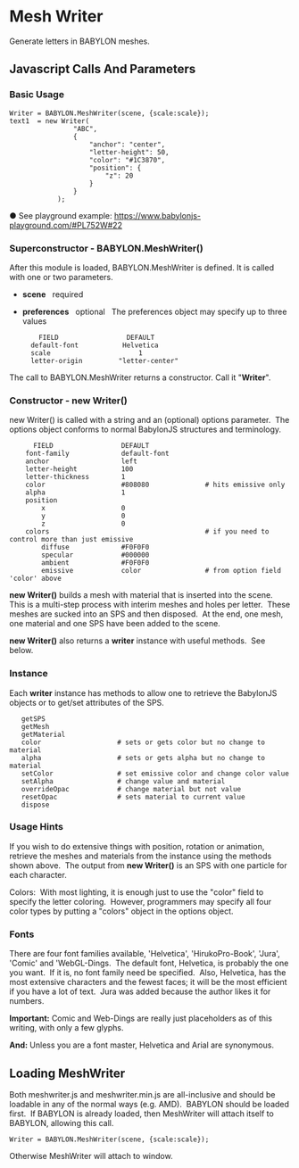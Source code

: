# Mesh Writer

Generate letters in BABYLON meshes.

## Javascript Calls And Parameters

### Basic Usage

	Writer = BABYLON.MeshWriter(scene, {scale:scale});
	text1  = new Writer( 
	                "ABC",
	                {
	                    "anchor": "center",
	                    "letter-height": 50,
	                    "color": "#1C3870",
	                    "position": {
	                        "z": 20
	                    }
	                }
	            );

&#9679; See playground example:
https://www.babylonjs-playground.com/#PL752W#22

### Superconstructor - BABYLON.MeshWriter()

After this module is loaded, BABYLON.MeshWriter is defined.  It is called with one or two parameters.
- **scene** &nbsp; required
- **preferences** &nbsp; optional &nbsp; The preferences object may specify up to three values

	      FIELD                 DEFAULT
	    default-font           Helvetica
	    scale                      1
	    letter-origin         "letter-center"

The call to BABYLON.MeshWriter returns a constructor.  Call it "**Writer**".

### Constructor - new Writer()

new Writer() is called with a string and an (optional) options parameter.&nbsp; The options object conforms to normal BabylonJS structures and terminology.

	      FIELD                 DEFAULT
	    font-family             default-font
	    anchor                  left
	    letter-height           100
	    letter-thickness        1
	    color                   #808080              # hits emissive only
	    alpha                   1
	    position
	        x                   0
	        y                   0
	        z                   0
	    colors                                       # if you need to control more than just emissive
	        diffuse             #F0F0F0
	        specular            #000000
	        ambient             #F0F0F0
	        emissive            color                # from option field 'color' above


**new Writer()** builds a mesh with material that is inserted into the scene.&nbsp; This is a multi-step process with interim meshes and holes per letter.&nbsp;  These meshes are sucked into an SPS and then disposed.&nbsp; At the end, one mesh, one material and one SPS have been added to the scene.

**new Writer()** also returns a **writer** instance with useful methods.&nbsp; See below.

### Instance

Each **writer** instance has methods to allow one to retrieve the BabylonJS objects or to get/set attributes of the SPS.

	   getSPS
	   getMesh
	   getMaterial
	   color                   # sets or gets color but no change to material
	   alpha                   # sets or gets alpha but no change to material
	   setColor                # set emissive color and change color value
	   setAlpha                # change value and material
	   overrideOpac            # change material but not value
	   resetOpac               # sets material to current value
	   dispose                 

### Usage Hints

If you wish to do extensive things with position, rotation or animation, retrieve the meshes and materials from the instance using the methods shown above.&nbsp; The output from **new Writer()** is an SPS with one particle for each character.

Colors:&nbsp; With most lighting, it is enough just to use the "color" field to specify the letter coloring.&nbsp; However, programmers may specify all four color types by putting a "colors" object in the options object.


### Fonts

There are four font families available, 'Helvetica', 'HirukoPro-Book', 'Jura', 'Comic' and 'WebGL-Dings.&nbsp;
The default font, Helvetica, is probably the one you want.&nbsp;
If it is, no font family need be specified.&nbsp;
Also, Helvetica, has the most extensive characters and the fewest faces; it will be the most efficient if you have a lot of text.&nbsp;
Jura was added because the author likes it for numbers.

**Important:** Comic and Web-Dings are really just placeholders as of this writing, with only a few glyphs.

**And:** Unless you are a font master, Helvetica and Arial are synonymous.


## Loading MeshWriter

Both meshwriter.js and meshwriter.min.js are all-inclusive and should be loadable in any of the normal ways (e.g. AMD).&nbsp;
BABYLON should be loaded first.&nbsp;
If BABYLON is already loaded, then MeshWriter will attach itself to BABYLON, allowing this call.

	Writer = BABYLON.MeshWriter(scene, {scale:scale});

Otherwise MeshWriter will attach to window.

